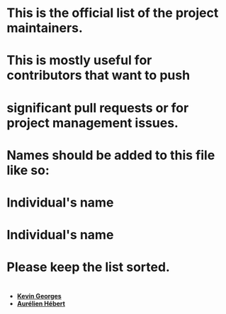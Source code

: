 # This is the official list of the project maintainers.
# This is mostly useful for contributors that want to push
# significant pull requests or for project management issues.
#
#
# Names should be added to this file like so:
# Individual's name <submission email address>
# Individual's name <submission email address>
#
# Please keep the list sorted.
#

* **[Kevin Georges](https://github.com/d33d33)**
* **[Aurélien Hébert](https://github.com/aurrelhebert)**